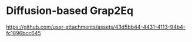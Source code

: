 # Diffusion-based Grap2Eq

https://github.com/user-attachments/assets/43d5bb44-4431-4113-94b4-fc1896bcc645
